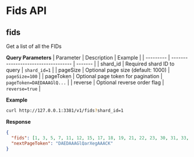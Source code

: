 # Fids API

## fids

Get a list of all the FIDs

**Query Parameters**
| Parameter | Description                         | Example |
| --------- | ----------------------------------- | ------- |
| shard_id  | Required shard ID to query          | `shard_id=1` |
| pageSize  | Optional page size (default: 1000)  | `pageSize=100` |
| pageToken | Optional page token for pagination  | `pageToken=DAEDAAAGlQ...` |
| reverse   | Optional reverse order flag         | `reverse=true` |

**Example**

```bash
curl http://127.0.0.1:3381/v1/fids?shard_id=1
```

**Response**

```json
{
  "fids": [1, 3, 5, 7, 11, 12, 15, 17, 18, 19, 21, 22, 23, 30, 31, 33, 36, 37, 41, 43, 47, 48, 52, 54, 55, 57, 58, 60, 62, 65, 67, 68, 70, 77, 79, 81, 85, 86, 87, 88, 89, 91, 92, 93, 94, 95, 96, 97, 99, 106],
  "nextPageToken": "DAEDAAAGlQarXegAAACK"
}
```
